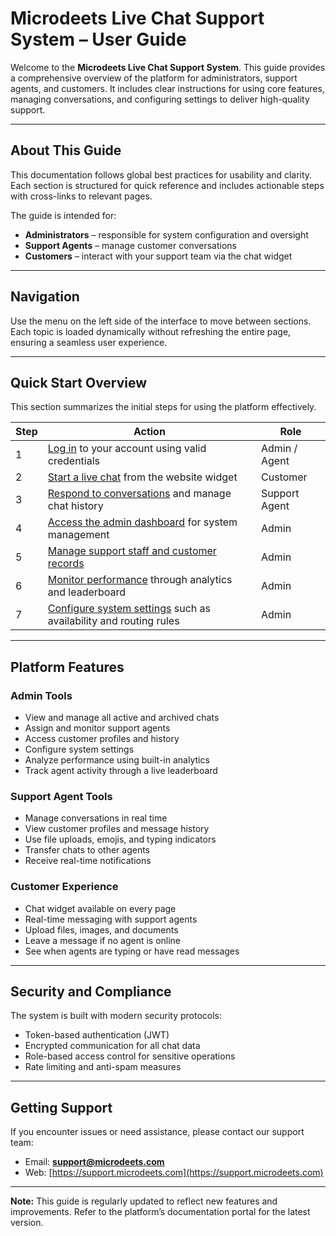 # Microdeets Live Chat Support System – User Guide

Welcome to the **Microdeets Live Chat Support System**. This guide provides a comprehensive overview of the platform for administrators, support agents, and customers. It includes clear instructions for using core features, managing conversations, and configuring settings to deliver high-quality support.

---

## About This Guide

This documentation follows global best practices for usability and clarity. Each section is structured for quick reference and includes actionable steps with cross-links to relevant pages.

The guide is intended for:
- **Administrators** – responsible for system configuration and oversight
- **Support Agents** – manage customer conversations
- **Customers** – interact with your support team via the chat widget

---

## Navigation

Use the menu on the left side of the interface to move between sections. Each topic is loaded dynamically without refreshing the entire page, ensuring a seamless user experience.

---

## Quick Start Overview

This section summarizes the initial steps for using the platform effectively.

| Step | Action | Role |
|------|--------|------|
| 1 | [Log in](./login.html) to your account using valid credentials | Admin / Agent |
| 2 | [Start a live chat](./customer.html) from the website widget | Customer |
| 3 | [Respond to conversations](./agent_dashboard.html) and manage chat history | Support Agent |
| 4 | [Access the admin dashboard](./admin_dashboard.html) for system management | Admin |
| 5 | [Manage support staff and customer records](./admin_dashboard.html) | Admin |
| 6 | [Monitor performance](./admin_dashboard.html) through analytics and leaderboard | Admin |
| 7 | [Configure system settings](./admin_dashboard.html) such as availability and routing rules | Admin |

---

## Platform Features

### Admin Tools
- View and manage all active and archived chats
- Assign and monitor support agents
- Access customer profiles and history
- Configure system settings
- Analyze performance using built-in analytics
- Track agent activity through a live leaderboard

### Support Agent Tools
- Manage conversations in real time
- View customer profiles and message history
- Use file uploads, emojis, and typing indicators
- Transfer chats to other agents
- Receive real-time notifications

### Customer Experience
- Chat widget available on every page
- Real-time messaging with support agents
- Upload files, images, and documents
- Leave a message if no agent is online
- See when agents are typing or have read messages

---

## Security and Compliance

The system is built with modern security protocols:
- Token-based authentication (JWT)
- Encrypted communication for all chat data
- Role-based access control for sensitive operations
- Rate limiting and anti-spam measures

---

## Getting Support

If you encounter issues or need assistance, please contact our support team:

- Email: **support@microdeets.com**
- Web: [https://support.microdeets.com](https://support.microdeets.com)

---

**Note:** This guide is regularly updated to reflect new features and improvements. Refer to the platform’s documentation portal for the latest version.
